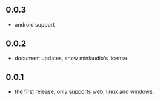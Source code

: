 ## 0.0.3

* android support

## 0.0.2

* document updates, show miniaudio's license.

## 0.0.1

* the first release, only supports web, linux and windows.
